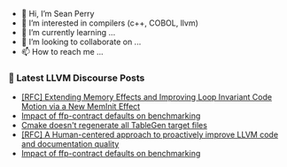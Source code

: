- 👋 Hi, I’m Sean Perry
- 👀 I’m interested in compilers (c++, COBOL, llvm)
- 🌱 I’m currently learning ...
- 💞️ I’m looking to collaborate on ...
- 📫 How to reach me ...

<!---
s66perry/s66perry is a ✨ special ✨ repository because its `README.md` (this file) appears on your GitHub profile.
You can click the Preview link to take a look at your changes.
--->
### 📕 Latest LLVM Discourse Posts

<!-- DISCOURSE-LLVM:START -->
- [[RFC] Extending Memory Effects and Improving Loop Invariant Code Motion via a New MemInit Effect](https://discourse.llvm.org/t/rfc-extending-memory-effects-and-improving-loop-invariant-code-motion-via-a-new-meminit-effect/87873#post_6)
- [Impact of ffp-contract defaults on benchmarking](https://discourse.llvm.org/t/impact-of-ffp-contract-defaults-on-benchmarking/87906#post_3)
- [Cmake doesn&#39;t regenerate all TableGen target files](https://discourse.llvm.org/t/cmake-doesnt-regenerate-all-tablegen-target-files/87901#post_3)
- [[RFC] A Human-centered approach to proactively improve LLVM code and documentation quality](https://discourse.llvm.org/t/rfc-a-human-centered-approach-to-proactively-improve-llvm-code-and-documentation-quality/87903#post_2)
- [Impact of ffp-contract defaults on benchmarking](https://discourse.llvm.org/t/impact-of-ffp-contract-defaults-on-benchmarking/87906#post_2)
<!-- DISCOURSE-LLVM:END -->
